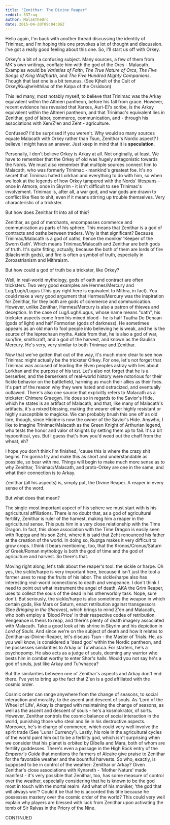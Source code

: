 ```yaml
---
title: "Zenithar: The Divine Reaper"
reddit: 337ruq
author: MalakTheOrc
date: 2015-04-20T09:04:06Z
---
```


Hello again, I'm back with another thread discussing the identity of Trinimac, and I'm hoping this one provokes a lot of thought and discussion. I've got a really good feeling about this one. So, I'll start us off with Orkey.

Orkey's a bit of a confusing subject. Many sources, a few of them from MK's own writings, conflate him with the god of the Orcs - Malacath. Examples would be *Varieties of Faith*, *The True Nature of Orcs*, *The Five Songs of King Wulfharth*, and *The Five Hundred Mighty Companions*. Though that last one is a bit tenuous. (See Kjhelt of the Cult of Orkey/Kuujhe’elthilax of the Kalpa of the Orsidoon)

This led many, most notably myself, to believe that Trinimac was the Arkay equivalent within the Altmeri pantheon, before his fall from grace. However, recent evidence has revealed that Xarxes, Auri-El's scribe, is the Arkay equivalent within the Altmeri pantheon, and that Trinimac's equivalent lies in Zenithar, god of labor, commerce, communication, and - through his associations with Xen/Z'en and Zeht - agriculture.

Confused? I'd be surprised if you weren't. Why would so many sources equate Malacath with Orkey rather than Tsun, 
Zenithar's Nordic aspect? I believe I might have an answer. Just keep in mind that it is **speculation**.

Personally, I don't believe Orkey is Arkay at all. Not originally, at least. We have to remember that the Orkey of old was hugely antagonistic towards the Nords. We must also remember that multiple sources connect him to Malacath, who was formerly Trinimac - mankind's greatest foe. It's no secret that Trinimac hated Lorkhan and everything to do with him, so when we look at the legends of how Orkey tampered with the Nords' lifespans - once in Atmora, once in Skyrim - it isn't difficult to see Trinimac's involvement. Trinimac is, after all, a war god, and war gods are drawn to conflict like flies to shit, even if it means stirring up trouble themselves. Very characteristic of a trickster.

But how does Zenithar fit into all of this?

Zenithar, as god of merchants, encompasses commerce and communication as parts of his sphere. This means that Zenithar is a god of contracts and oaths between traders. Why is that significant? Because Trinimac/Malacath is a god of oaths, hence the moniker 'Keeper of the Sworn Oath'. Which means Trinimac/Malacath and Zenithar are both gods of truth. It's quite fitting, actually, because the both of them are lords of fire (blacksmith gods), and fire is often a symbol of truth, especially in Zoroastrianism and Mithraism.

But how could a god of truth be a trickster, like Orkey?

Well, in real-world mythology, gods of oath and contract are often tricksters. Two very good examples are Hermes/Mercury and Lug/Lugh/Lugus (This guy right here is equivalent to Mithra, in fact). You could make a very good argument that Hermes/Mercury was the inspiration for Zenithar, for they both are gods of commerce and communication. However, unlike Zenithar, Hermes/Mercury is also a patron of thieves and deception. In the case of Lug/Lugh/Lugus, whose name means "oath", his trickster aspects come from his mixed blood - he is half Tuatha De Denaan (gods of light) and half Formorian (gods of darkness). He sometimes appears as an old man to fool people into believing he is weak, and he is the source of the leprechaun myths. Aside from that, he is also a god of war, sun/fire, smithcraft, and a god of the harvest, and known as the Gaulish Mercury. He's very, very similar to both Trinimac and Zenithar.

Now that we've gotten that out of the way, it's much more clear to see how Trinimac might actually be the trickster Orkey. For one, let's not forget that Trinimac was accused of leading the Elven peoples astray with lies about Lorkhan and the purpose of his test. Let's also not forget that he is a berserker, and the berserkers of real-world history were notorious for their fickle behavior on the battlefield, harming as much their allies as their foes. It's part of the reason why they were hated and ostracized, and eventually outlawed. There's also one source that explicitly refers to Malacath as a trickster: Chimere Graegyn. He does so in regards to the Savior's Hide, which he states is an artifact of Malacath, and that, like many of Malacath's artifacts, it's a mixed blessing, making the wearer either highly resistant or highly susceptible to magicka. We can probably brush this one off as old lore, though, since Hircine is now the owner of the Savior's Hide. Anywho, I like to imagine Trinimac/Malacath as the Green Knight of Arthurian legend, who tests the honor and valor of knights by setting them up to fail. It's a bit hypocritical, yes. But I guess that's how you'd weed out the chaff from the wheat, eh?

I hope you don't think I'm finished, 'cause this is where the crazy shit begins. I'm gonna try and make this as short and understandable as possible, so bear with me. Things will begin to make much more sense as to why Zenithar, Trinimac/Malacath, and proto-Orkey are one in the same, and what their connection is to Arkay.

Zenithar (all his aspects) is, simply put, the Divine Reaper. A reaper in every sense of the word.

But what does that mean?

The single-most important aspect of his sphere we must start with is his agricultural affiliations. There is no doubt that, as a god of agricultural fertility, Zenithar is ruler of the harvest, making him a reaper in the agricultural sense. This puts him in a very close relationship with the Time Dragon. In fact, this close association with the Time Dragon is easily seen with Ruptga and his son Zeht, where it is said that Zeht renounced his father at the creation of the world. In doing so, Ruptga makes it very difficult to grow crops. I think it bears mentioning, too, that the Kronos/Cronus/Saturn of Greek/Roman mythology is both the god of time and the god of agriculture and harvest. So there's that. 

Moving right along, let's talk about the reaper's tool: the sickle or harpe. Oh yes, the sickle/harpe is very important here, because it isn't just the tool a farmer uses to reap the fruits of his labor. The sickle/harpe also has interesting real-world connections to death and vengeance. I don't think I need to point out what instrument the angel of death, AKA the Grim Reaper, uses to collect the souls of the dead in his otherworldly task. Nope, sure don't. But seriously, the sickle/harpe is also sometimes the weapon in which certain gods, like Mars or Saturn, enact retribution against transgessors (See *Bringing in the Sheaves*), which brings to mind Z'en and Malacath, who both employ a 'Blood Price' in their respective codes of retribution. Vengeance is theirs to reap, and there's plenty of death imagery associated with Malacath. Take a good look at his shrine in Skyrim and his depiction in *Lord of Souls*. And since we're on the subject of death and how it relates to Zenithar-as-Divine-Reaper, let's discuss Tsun - the Master of Trials. He, as you well know, is considered a 'dead god' within the Nordic pantheon, and he possesses similarities to Arkay or Tu'whacca. For starters, he's a psychopomp. He also acts as a judge of souls, deeming any warrior who bests him in combat worthy to enter Shor's halls. Would you not say he's a god of souls, just like Arkay and Tu'whacca? 

But the similarities between one of Zenithar's aspects and Arkay don't end there. I've yet to bring up the fact that Z'en is a god affiliated with the cosmic order.

Cosmic order can range anywhere from the change of seasons, to social interaction and morality, to the ascent and descent of souls. As 'Lord of the Wheel of Life', Arkay is charged with maintaining the change of seasons, as well as the ascent and descent of souls - he's a kosmokrator, of sorts. However, Zenithar controls the cosmic balance of social interaction in the world, punishing those who steal and lie in his destructive aspects. Moreover, he's in charge of commerce, which could very well involve the spirit trade (See 'Lunar Currency'). Lastly, his role in the agricultural cycles of the world paint him out to be a fertility god, which isn't surprising when we consider that his planet is orbited by Dibella and Mara, both of whom are fertility goddesses. There's even a passage in the High Rock entry of the *Emperor's Guide* that mentions the farmers of Alcaire give praise to Zenithar for the favorable weather and the bountiful harvests. So who, exactly, is supposed to be in control of the weather: Zenithar or Arkay? Given Zenithar's close associations with Kynareth - 'Mother Nature' made manifest - it's very possible that Zenithar, too, has some measure of control over the weather, especially considering that he is known to be the god most in touch with the mortal realm. And what of his moniker, 'the god that will always win'? Could it be that he is accorded this title because he possesses mastery over the cosmic order of the world? This could very well explain why players are blessed with luck from Zenithar upon activating the tomb of Sir Ralvas in the Priory of the Nine.

CONTINUED
